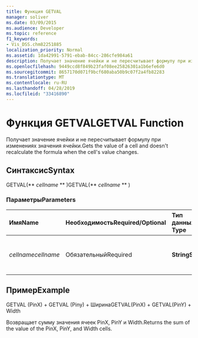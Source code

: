 ```yaml
---
title: Функция GETVAL
manager: soliver
ms.date: 03/09/2015
ms.audience: Developer
ms.topic: reference
f1_keywords:
- Vis_DSS.chm82251885
localization_priority: Normal
ms.assetid: 1da42991-5791-ebab-84cc-286cfe984a61
description: Получает значение ячейки и не пересчитывает формулу при изменениях значения ячейки.
ms.openlocfilehash: 9449ccd8f849b23faf08ee25826301a1b6efe6d0
ms.sourcegitcommit: 8657170d071f9bcf680aba50b9c07f2a4fb82283
ms.translationtype: MT
ms.contentlocale: ru-RU
ms.lasthandoff: 04/28/2019
ms.locfileid: "33416890"
---
```

# <a name="getval-function"></a><span data-ttu-id="0da68-103">Функция GETVAL</span><span class="sxs-lookup"><span data-stu-id="0da68-103">GETVAL Function</span></span>

<span data-ttu-id="0da68-104">Получает значение ячейки и не пересчитывает формулу при изменениях значения ячейки.</span><span class="sxs-lookup"><span data-stu-id="0da68-104">Gets the value of a cell and doesn't recalculate the formula when the cell's value changes.</span></span>
  
## <a name="syntax"></a><span data-ttu-id="0da68-105">Синтаксис</span><span class="sxs-lookup"><span data-stu-id="0da68-105">Syntax</span></span>

<span data-ttu-id="0da68-106">GETVAL(\*\* *cellname* \*\* )</span><span class="sxs-lookup"><span data-stu-id="0da68-106">GETVAL(\*\* *cellname* \*\* )</span></span> 
  
### <a name="parameters"></a><span data-ttu-id="0da68-107">Параметры</span><span class="sxs-lookup"><span data-stu-id="0da68-107">Parameters</span></span>

|<span data-ttu-id="0da68-108">**Имя**</span><span class="sxs-lookup"><span data-stu-id="0da68-108">**Name**</span></span>|<span data-ttu-id="0da68-109">**Необходимость**</span><span class="sxs-lookup"><span data-stu-id="0da68-109">**Required/Optional**</span></span>|<span data-ttu-id="0da68-110">**Тип данных**</span><span class="sxs-lookup"><span data-stu-id="0da68-110">**Data Type**</span></span>|<span data-ttu-id="0da68-111">**Описание**</span><span class="sxs-lookup"><span data-stu-id="0da68-111">**Description**</span></span>|
|:-----|:-----|:-----|:-----|
| <span data-ttu-id="0da68-112">_cellname_</span><span class="sxs-lookup"><span data-stu-id="0da68-112">_cellname_</span></span> <br/> |<span data-ttu-id="0da68-113">Обязательный</span><span class="sxs-lookup"><span data-stu-id="0da68-113">Required</span></span>  <br/> |<span data-ttu-id="0da68-114">**String**</span><span class="sxs-lookup"><span data-stu-id="0da68-114">**String**</span></span> <br/> |<span data-ttu-id="0da68-115">Имя ячейки для получения значения.</span><span class="sxs-lookup"><span data-stu-id="0da68-115">The name of the cell to get the value of.</span></span>  <br/> |
   
## <a name="example"></a><span data-ttu-id="0da68-116">Пример</span><span class="sxs-lookup"><span data-stu-id="0da68-116">Example</span></span>

<span data-ttu-id="0da68-117">GETVAL (PinX) + GETVAL (Piny) + Ширина</span><span class="sxs-lookup"><span data-stu-id="0da68-117">GETVAL(PinX) + GETVAL(PinY) + Width</span></span> 
  
<span data-ttu-id="0da68-118">Возвращает сумму значения ячеек PinX, PinY и Width.</span><span class="sxs-lookup"><span data-stu-id="0da68-118">Returns the sum of the value of the PinX, PinY, and Width cells.</span></span> 
  

